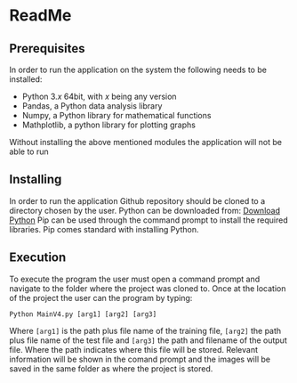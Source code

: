 # ReadMe


## Prerequisites
In order to run the application on the system the following needs to be installed:
- Python 3.*x* 64bit, with *x* being any version
- Pandas, a Python data analysis library
- Numpy, a Python library for mathematical functions
- Mathplotlib, a python library for plotting graphs

Without installing the above mentioned modules the application will not be able to run

## Installing
In order to run the application Github repository should be cloned to a directory chosen by the user. Python can be downloaded from: [Download Python](https://www.python.org/downloads/)
Pip can be used through the command prompt to install the required libraries. Pip comes standard with installing Python.

## Execution
To execute the program the user must open a command prompt and navigate to the folder where the project was cloned to. Once at the location of the project the user can the program by typing:
```  
Python MainV4.py [arg1] [arg2] [arg3]  
```
Where ```[arg1]``` is the path plus file name of the training file, ```[arg2]``` the path plus file name of the test file and ```[arg3]``` the path and filename of the output file. Where the path indicates where this file will be stored.
Relevant information will be shown in the comand prompt and the images will be saved in the same folder as where the project is stored.
